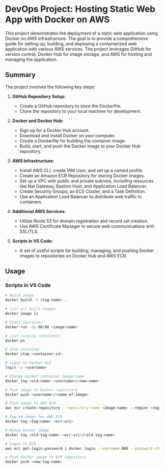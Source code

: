 # DevOps Project: Hosting Static Web App with Docker on AWS

This project demonstrates the deployment of a static web application using Docker on AWS infrastructure. The goal is to provide a comprehensive guide for setting up, building, and deploying a containerized web application with various AWS services. The project leverages GitHub for version control, Docker Hub for image storage, and AWS for hosting and managing the application.

## Summary

The project involves the following key steps:

1. **GitHub Repository Setup:**
   - Create a GitHub repository to store the Dockerfile.
   - Clone the repository to your local machine for development.

2. **Docker and Docker Hub:**
   - Sign up for a Docker Hub account.
   - Download and install Docker on your computer.
   - Create a Dockerfile for building the container image.
   - Build, start, and push the Docker image to your Docker Hub repository.

3. **AWS Infrastructure:**
   - Install AWS CLI, create IAM User, and set up a named profile.
   - Create an Amazon ECR Repository for storing Docker images.
   - Set up a VPC with public and private subnets, including resources like Nat Gateway, Bastion Host, and Application Load Balancer.
   - Create Security Groups, an ECS Cluster, and a Task Definition.
   - Use an Application Load Balancer to distribute web traffic to containers.
  
4. **Additional AWS Services:**
   - Utilize Route 53 for domain registration and record set creation.
   - Use AWS Certificate Manager to secure web communications with SSL/TLS.

5. **Scripts in VS Code:**
   - A set of useful scripts for building, managing, and pushing Docker images to repositories on Docker Hub and AWS ECR.

## Usage

### Scripts in VS Code
```bash
# Build image
docker build -t <tag-name> .

# List all built images
docker image ls

# Start container
docker run -dp 80:80 <image-name>

# List running containers
docker ps

# Stop container
docker stop <container-id>

# Login to Docker Hub
login -u <username>

# Change Docker container image name
docker tag <old-name> <username>/<new-name>

# Push image to Docker repository
docker push <username>/<name-of-image>

# Push image to AWS ECR
aws ecr create-repository --repository-name <image-name> --region <region-name>

# Tag an image for AWS ECR
docker tag <tag-name> <ecr-uri>

# Retag Docker image
docker tag <old-tag-name> <ecr-uri>/<old-tag-name>

# Login to ECR
aws ecr get-login-password | docker login --username AWS --password-stdin <ecr-uri>

# Push Docker image to ECR repository
docker push <new-tag-name>
```
